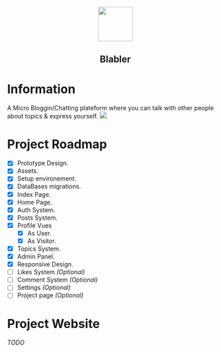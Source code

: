 <p align="center">
  <img src="https://i.imgur.com/iUpRAST.png" align="center" width=80px>
  <h2 align="center">Blabler</h2>
</p>


# Information
A Micro Bloggin/Chatting plateform where you can talk with other people about topics & express yourself.
<img src="https://i.imgur.com/3svqXtP.png">

# Project Roadmap
- [x] Prototype Design.
- [x] Assets.
- [x] Setup environement.
- [X] DataBases migrations.
- [X] Index Page.
- [X] Home Page.
- [X] Auth System.
- [X] Posts System.
- [X] Profile Vues
  - [X] As User.
  - [X] As Visitor.
- [X] Topics System.
- [X] Admin Panel.
- [X] Responsive Design.
- [ ] Likes System *(Optional)*
- [ ] Comment System *(Optional)*
- [ ] Settings *(Optional)*
- [ ] Project page *(Optional)*

# Project Website
*TODO*
